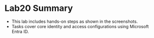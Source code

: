 # Lab20 Summary

- This lab includes hands-on steps as shown in the screenshots.
- Tasks cover core identity and access configurations using Microsoft Entra ID.
